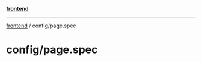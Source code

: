 [**frontend**](../README.md)

***

[frontend](../modules.md) / config/page.spec

# config/page.spec
